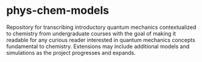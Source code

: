 # phys-chem-models
Repository for transcribing introductory quantum mechanics contextualized to chemistry from undergraduate courses with the goal of making it readable for any curious reader interested in quantum mechanics concepts fundamental to chemistry. Extensions may include additional models and simulations as the project progresses and expands. 
